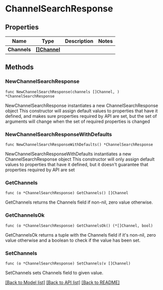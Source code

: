 # ChannelSearchResponse

## Properties

Name | Type | Description | Notes
------------ | ------------- | ------------- | -------------
**Channels** | [**[]Channel**](Channel.md) |  | 

## Methods

### NewChannelSearchResponse

`func NewChannelSearchResponse(channels []Channel, ) *ChannelSearchResponse`

NewChannelSearchResponse instantiates a new ChannelSearchResponse object
This constructor will assign default values to properties that have it defined,
and makes sure properties required by API are set, but the set of arguments
will change when the set of required properties is changed

### NewChannelSearchResponseWithDefaults

`func NewChannelSearchResponseWithDefaults() *ChannelSearchResponse`

NewChannelSearchResponseWithDefaults instantiates a new ChannelSearchResponse object
This constructor will only assign default values to properties that have it defined,
but it doesn't guarantee that properties required by API are set

### GetChannels

`func (o *ChannelSearchResponse) GetChannels() []Channel`

GetChannels returns the Channels field if non-nil, zero value otherwise.

### GetChannelsOk

`func (o *ChannelSearchResponse) GetChannelsOk() (*[]Channel, bool)`

GetChannelsOk returns a tuple with the Channels field if it's non-nil, zero value otherwise
and a boolean to check if the value has been set.

### SetChannels

`func (o *ChannelSearchResponse) SetChannels(v []Channel)`

SetChannels sets Channels field to given value.



[[Back to Model list]](../README.md#documentation-for-models) [[Back to API list]](../README.md#documentation-for-api-endpoints) [[Back to README]](../README.md)


